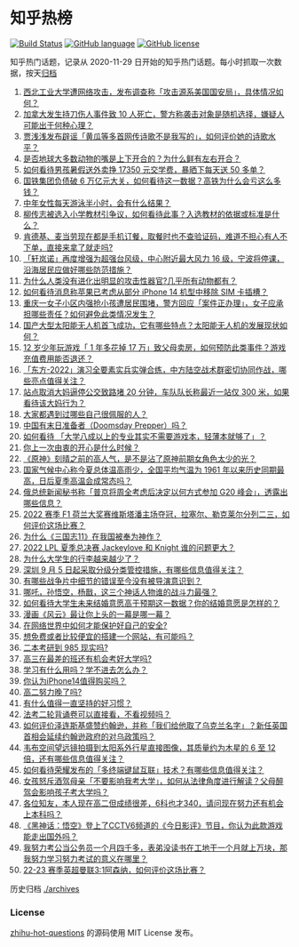 # 知乎热榜
[![Build Status](https://github.com/ToWeLong/zhihu-hot-questions/workflows/CI/badge.svg)](https://github.com/ToWeLong/zhihu-hot-questions/actions)
[![GitHub language](https://img.shields.io/badge/language-golang-orange.svg)](https://golang.org/)
[![GitHub license](https://img.shields.io/github/license/ToWeLong/zhihu-hot-questions)](https://github.com/ToWeLong/zhihu-hot-questions/blob/main/LICENSE)

知乎热门话题，记录从 2020-11-29 日开始的知乎热门话题。每小时抓取一次数据，按天[归档](./archives)

<!-- BEGIN -->

1. [西北工业大学遭网络攻击，发布调查称「攻击源系美国国安局」，具体情况如何？](https://www.zhihu.com/question/551866980)
1. [加拿大发生持刀伤人事件致 10 人死亡，警方称袭击对象是随机选择，嫌疑人可能出于何种心理？](https://www.zhihu.com/question/551847164)
1. [贾浅浅发布辟谣「黄瓜等多首网传诗歌不是我写的」，如何评价她的诗歌水平？](https://www.zhihu.com/question/551854453)
1. [是否地球大多数动物的嘴是上下开合的？为什么鲜有左右开合？](https://www.zhihu.com/question/551470447)
1. [如何看待男孩暑假送外卖挣 17350 元交学费，暴晒下每天送 50 多单？](https://www.zhihu.com/question/551250116)
1. [国铁集团负债破 6 万亿元大关，如何看待这一数据？高铁为什么会亏这么多钱？](https://www.zhihu.com/question/551176432)
1. [中年女性每天游泳半小时，会有什么结果？](https://www.zhihu.com/question/336298381)
1. [柳传志被选入小学教材引争议，如何看待此事？入选教材的依据或标准是什么？](https://www.zhihu.com/question/551346464)
1. [肯德基、麦当劳现在都是手机订餐，取餐时也不查验证码，难道不担心有人不下单，直接来拿了就走吗?](https://www.zhihu.com/question/401675995)
1. [「轩岚诺」再度增强为超强台风级，中心附近最大风力 16 级，宁波将停课，沿海居民应做好哪些防范措施？](https://www.zhihu.com/question/551494354)
1. [为什么人类没有进化出明显的攻击性器官?几乎所有动物都有？](https://www.zhihu.com/question/452824195)
1. [如何看待消息称苹果已考虑从部分 iPhone 14 机型中移除 SIM 卡插槽？](https://www.zhihu.com/question/551846816)
1. [重庆一女子小区内强抢小孩遭居民围堵，警方回应「案件正办理」，女子应承担哪些责任？如何避免此类情况发生？](https://www.zhihu.com/question/551798625)
1. [国产大型太阳能无人机首飞成功，它有哪些特点？太阳能无人机的发展现状如何？](https://www.zhihu.com/question/551701071)
1. [12 岁少年玩游戏「 1 年多花掉 17 万」致父母卖房，如何预防此类事件？游戏充值费用能否退还？](https://www.zhihu.com/question/551800558)
1. [「东方-2022」演习全要素实兵实弹合练，中方陆空战术群密切协同作战，哪些亮点值得关注？](https://www.zhihu.com/question/551823203)
1. [站点取消大妈逼停公交致路堵 20 分钟，车队队长称最近一站仅 300 米，如果看待该大妈行为？](https://www.zhihu.com/question/551813750)
1. [大家都遇到过哪些自己很佩服的人？](https://www.zhihu.com/question/21194311)
1. [中国有末日准备者（Doomsday Prepper）吗？](https://www.zhihu.com/question/37243703)
1. [如何看待 「大学八成以上的专业其实不需要游戏本，轻薄本就够了」？](https://www.zhihu.com/question/545562555)
1. [你上一次由衷的开心是什么时候？](https://www.zhihu.com/question/551795080)
1. [《原神》刻晴之前的高人气，是不是沾了原神前期女角色太少的光？](https://www.zhihu.com/question/523791942)
1. [国家气候中心称今夏总体温高雨少，全国平均气温为 1961 年以来历史同期最高，日后夏季高温会成常态吗？](https://www.zhihu.com/question/551824197)
1. [俄总统新闻秘书称「普京将周全考虑后决定以何方式参加 G20 峰会」，透露出哪些信息？](https://www.zhihu.com/question/551799292)
1. [2022 赛季 F1 荷兰大奖赛维斯塔潘主场夺冠，拉塞尔、勒克莱尔分列二三，如何评价这场比赛？](https://www.zhihu.com/question/551816240)
1. [为什么《三国志11》在我国被奉为神作？](https://www.zhihu.com/question/65299573)
1. [2022 LPL 夏季总决赛 Jackeylove 和 Knight 谁的问题更大？](https://www.zhihu.com/question/551244187)
1. [为什么大学生的行李越来越少了？](https://www.zhihu.com/question/551629463)
1. [深圳 9 月 5 日起采取分级分类管控措施，有哪些信息值得关注？](https://www.zhihu.com/question/551849804)
1. [有哪些战争片中细节的错误至今没有被导演意识到？](https://www.zhihu.com/question/508437897)
1. [哪吒，孙悟空，杨戬，这三个神话人物谁的战斗力最强？](https://www.zhihu.com/question/550294241)
1. [如何看待大学生未来结婚意愿高于预期这一数据？你的结婚意愿是怎样的？](https://www.zhihu.com/question/551865351)
1. [漫画《风云》最让你上头的一幕是哪一幕？](https://www.zhihu.com/question/394752408)
1. [在网络世界中如何才能保护好自己的安全?](https://www.zhihu.com/question/551866906)
1. [想免费或者比较便宜的搭建一个网站，有可能吗？](https://www.zhihu.com/question/542485296)
1. [二本考研到 985 现实吗?](https://www.zhihu.com/question/548876053)
1. [高三在最差的班还有机会考好大学吗?](https://www.zhihu.com/question/551371852)
1. [学习有什么用吗？学不进去怎么办？](https://www.zhihu.com/question/551850792)
1. [你认为iPhone14值得购买吗？](https://www.zhihu.com/question/550174412)
1. [高二努力晚了吗?](https://www.zhihu.com/question/542670335)
1. [有什么值得一直坚持的好习惯？](https://www.zhihu.com/question/547307423)
1. [法考二轮背诵卷可以直接看，不看视频吗？](https://www.zhihu.com/question/548462260)
1. [如何评价泽连斯基盛赞约翰逊，并称「我们给他取了乌克兰名字」？新任英国首相会延续约翰逊政府的对乌政策吗？](https://www.zhihu.com/question/551779050)
1. [韦布空间望远镜拍摄到太阳系外行星直接图像，其质量约为木星的 6 至 12 倍，还有哪些信息值得关注？](https://www.zhihu.com/question/551733599)
1. [如何看待荣耀发布的「多终端键鼠互联」技术？有哪些信息值得关注？](https://www.zhihu.com/question/551791666)
1. [女孩怒斥酒驾母亲「不要影响我考大学」，如何从法律角度进行解读？父母醉驾会影响孩子考大学吗？](https://www.zhihu.com/question/551786683)
1. [各位知友，本人现在高二但成绩很差，6科也才340，请问现在努力还有机会上本科吗？](https://www.zhihu.com/question/550885719)
1. [《黑神话：悟空》登上了CCTV6频道的《今日影评》节目，你认为此款游戏能走出国外吗？](https://www.zhihu.com/question/551209368)
1. [我努力考公当公务员一个月四千多，表弟没读书在工地干一个月就上万块，那我努力学习努力考试的意义在哪里？](https://www.zhihu.com/question/551596098)
1. [22-23 赛季英超曼联3:1阿森纳，如何评价这场比赛？](https://www.zhihu.com/question/551840180)

<!-- END -->

历史归档 [./archives](./archives)


### License
[zhihu-hot-questions](https://github.com/towelong/zhihu-hot-questions) 的源码使用 MIT License 发布。